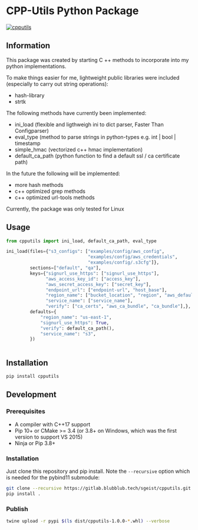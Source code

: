 CPP-Utils Python Package
===========
[![cpputils](https://gitlab.blubblub.tech/sgeist/cpputils/badges/main/pipeline.svg)](https://gitlab.blubblub.tech/sgeist/cpputils.git)

## Information

This package was created by starting C ++ methods to incorporate into my python implementations.

To make things easier for me, lightweight public libraries were included (especially to carry out string operations):
- hash-library
- strtk

The following methods have currently been implemented:
- ini_load (flexible and ligthweigh ini to dict parser, Faster Than Configparser)
- eval_type (method to parse strings in python-types e.g. int | bool | timestamp
- simple_hmac (vectorized c++ hmac implementation)
- default_ca_path (python function to find a default ssl / ca certificate path)

In the future the following will be implemented:
- more hash methods
- c++ optimized grep methods
- c++ optimized url-tools methods

Currently, the package was only tested for Linux
## Usage

```python
from cpputils import ini_load, default_ca_path, eval_type

ini_load(files={"s3_configs": ["examples/config/aws_config",
                               "examples/config/aws_credentials",
                               "examples/config/.s3cfg"]},
         sections=["default", "qa"],
         keys={"signurl_use_https": ["signurl_use_https"],
               "aws_access_key_id": ["access_key"],
               "aws_secret_access_key": ["secret_key"],
               "endpoint_url": ["endpoint-url", "host_base"],
               "region_name": ["bucket_location", "region", "aws_default_region"],
               "service_name": ["service_name"],
               "verify": ["ca_certs", "aws_ca_bundle", "ca_bundle"],},
         defaults={
             "region_name": "us-east-1",
             "signurl_use_https": True,
             "verify": default_ca_path(),
             "service_name": "s3",
         })



```


## Installation
```bash
pip install cpputils
```

## Development

### Prerequisites

* A compiler with C++17 support
* Pip 10+ or CMake >= 3.4 (or 3.8+ on Windows, which was the first version to support VS 2015)
* Ninja or Pip 3.8+

### Installation

Just clone this repository and pip install. Note the `--recursive` option which is
needed for the pybind11 submodule:

```bash
git clone --recursive https://gitlab.blubblub.tech/sgeist/cpputils.git
pip install .
```

### Publish
```bash
twine upload -r pypi $(ls dist/cpputils-1.0.0-*.whl) --verbose
```
